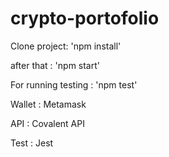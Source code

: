 # crypto-portofolio
 
<p>Clone project: 'npm install'</p>
<p>after that : 'npm start'</p>
<p>For running testing : 'npm test'</p>
<p>Wallet :  Metamask </p>
<p>API : Covalent API </p>
<p>Test : Jest</p>
